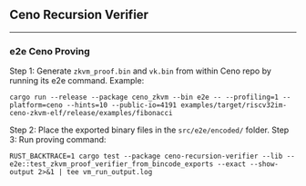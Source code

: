 ## Ceno Recursion Verifier

---
### e2e Ceno Proving

Step 1: Generate `zkvm_proof.bin` and `vk.bin` from within Ceno repo by running its e2e command. Example:
```
cargo run --release --package ceno_zkvm --bin e2e -- --profiling=1 --platform=ceno --hints=10 --public-io=4191 examples/target/riscv32im-ceno-zkvm-elf/release/examples/fibonacci
```
Step 2: Place the exported binary files in the `src/e2e/encoded/` folder.
Step 3: Run proving command:
```
RUST_BACKTRACE=1 cargo test --package ceno-recursion-verifier --lib -- e2e::test_zkvm_proof_verifier_from_bincode_exports --exact --show-output 2>&1 | tee vm_run_output.log
```
